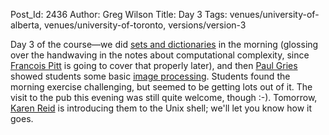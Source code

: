 Post_Id: 2436
Author: Greg Wilson
Title: Day 3
Tags: venues/university-of-alberta, venues/university-of-toronto, versions/version-3

<p>Day 3 of the course&mdash;we did <a href="|filename|/3_0/py04.html">sets and dictionaries</a> in the morning (glossing over the handwaving in the notes about computational complexity, since <a href="http://www.cs.utoronto.ca/~fpitt">Francois Pitt</a> is going to cover that properly later), and then <a href="http://www.cs.utoronto.ca/~pgries">Paul Gries</a> showed students some basic <a href="|filename|/3_0/imgproc.html">image processing</a>. Students found the morning exercise challenging, but seemed to be getting lots out of it. The visit to the pub this evening was still quite welcome, though :-). Tomorrow, <a href="http://www.cs.utoronto.ca/~reid">Karen Reid</a> is introducing them to the Unix shell; we'll let you know how it goes.</p>
